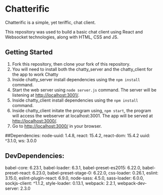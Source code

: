 # Chatterific

Chatterific is a simple, yet teriffic, chat client.

This repository was used to build a basic chat client using React and Websocket technologies, along with  HTML, CSS and JS.

## Getting Started

1. Fork this repository, then clone your fork of this repository.
2. You will need to install both the chatty_server and the chatty_client for the app to work
  Chatty
3. Inside chatty_server install dependencies using the `npm install` command.
4. Start the web server using `node server.js` command. The server will be listening at <http://localhost:3001/>.
5. Inside chatty_client install dependencies using the `npm install` command.
6. Inside chatty_client initate the program using, `npm start`, the program will access the webserver at localhost:3001. The app will be served at <http://localhost:3000/>.
4. Go to <http://localhost:3000/> in your browser.

##Dependencies:
  node-uuid: 1.4.8,
  react: 15.4.2,
  react-dom: 15.4.2
  uuid: ^3.1.0,
  ws: 3.0.0

## DevDependencies:
  babel-core: 6.23.1,
  babel-loader: 6.3.1,
  babel-preset-es2015: 6.22.0,
  babel-preset-react: 6.23.0,
  babel-preset-stage-0: 6.22.0,
  css-loader: 0.26.1,
  eslint: 3.15.0,
  eslint-plugin-react: 6.9.0,
  node-sass: 4.5.0,
  sass-loader: 6.0.0,
  sockjs-client: ^1.1.2,
  style-loader: 0.13.1,
  webpack: 2.2.1,
  webpack-dev-server: 2.3.0

